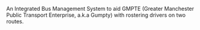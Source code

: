 An Integrated Bus Management System to aid GMPTE (Greater Manchester Public 
Transport Enterprise, a.k.a Gumpty) with rostering drivers on two routes.


